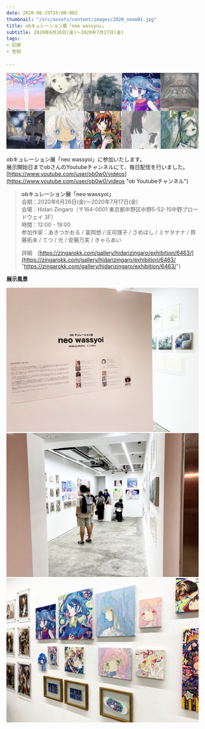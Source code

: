 ```yaml
---
date: 2020-06-25T15:00:00Z
thumbnail: "/src/assets/content/images/2020_neow01.jpg"
title: obキュレーション展「neo wassyoi」
subtitle: 2020年6月26日(金)～2020年7月17日(金)
tags:
- 記録
- 告知

---
```

![](/src/assets/content/images/2020_neow01.jpg)

obキュレーション展「neo wassyoi」に参加いたします。  
展示開始日までobさんのYoutubeチャンネルにて、毎日配信を行いました。  
[https://www.youtube.com/user/ob0w0/videos](https://www.youtube.com/user/ob0w0/videos "ob Youtubeチャンネル")

> **obキュレーション展「neo wassyoi」**  
> 会期：2020年6月26日(金)～2020年7月17日(金)  
> 会場：Hidari Zingaro（〒164-0001 東京都中野区中野5-52-15中野ブロードウェイ 3F）  
> 時間：12:00 - 19:00  
> 参加作家：あきつかおる / 冨岡想 / 庄司理子 / さめほし / ミヤタナナ / 齊藤拓未 / てつ / 光 / 安藤万実 / きゃらあい
>
> 詳細　[https://zingarokk.com/gallery/hidarizingaro/exhibition/6463/](https://zingarokk.com/gallery/hidarizingaro/exhibition/6463/ "https://zingarokk.com/gallery/hidarizingaro/exhibition/6463/")

**展示風景**

![](/src/assets/content/images/2020_neow02.jpg)
![](/src/assets/content/images/2020_neow04.jpg)
![](/src/assets/content/images/2020_neow03.jpg)